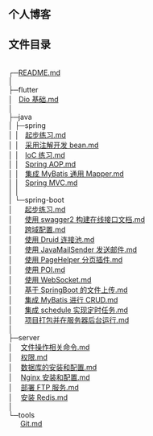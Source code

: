 ## 个人博客

## 文件目录

<html>
<br>┌─<a href="./README.md">README.md</a>
<br>│
<br>├─flutter
<br>│&nbsp;&nbsp;&nbsp;<a href="./flutter/Dio%20基础.md">Dio 基础.md</a>
<br>│
<br>├─java
<br>│  ├─spring
<br>│  │&nbsp;&nbsp;&nbsp;<a href="./java/spring/起步练习.md">起步练习.md</a>
<br>│  │&nbsp;&nbsp;&nbsp;<a href="./java/spring/采用注解开发%20bean.md">采用注解开发 bean.md</a>
<br>│  │&nbsp;&nbsp;&nbsp;<a href="./java/spring/IoC%20练习.md">IoC 练习.md</a>
<br>│  │&nbsp;&nbsp;&nbsp;<a href="./java/spring/Spring%20AOP.md">Spring AOP.md</a>
<br>│  │&nbsp;&nbsp;&nbsp;<a href="./java/spring/集成%20MyBatis%20通用%20Mapper.md">集成 MyBatis 通用 Mapper.md</a>
<br>│  │&nbsp;&nbsp;&nbsp;<a href="./java/spring/Spring%20MVC.md">Spring MVC.md</a>
<br>│  │
<br>│  └─spring-boot
<br>│&nbsp;&nbsp;&nbsp;&nbsp;&nbsp;&nbsp;<a href="./java/spring-boot/起步练习.md">起步练习.md</a>
<br>│&nbsp;&nbsp;&nbsp;&nbsp;&nbsp;&nbsp;<a href="./java/spring-boot/使用%20swagger2%20构建在线接口文档.md">使用 swagger2 构建在线接口文档.md</a>
<br>│&nbsp;&nbsp;&nbsp;&nbsp;&nbsp;&nbsp;<a href="./java/spring-boot/跨域配置.md">跨域配置.md</a>
<br>│&nbsp;&nbsp;&nbsp;&nbsp;&nbsp;&nbsp;<a href="./java/spring-boot/使用%20Druid%20连接池.md">使用 Druid 连接池.md</a>
<br>│&nbsp;&nbsp;&nbsp;&nbsp;&nbsp;&nbsp;<a href="./java/spring-boot/使用%20JavaMailSender%20发送邮件.md">使用 JavaMailSender 发送邮件.md</a>
<br>│&nbsp;&nbsp;&nbsp;&nbsp;&nbsp;&nbsp;<a href="./java/spring-boot/使用%20PageHelper%20分页插件.md">使用 PageHelper 分页插件.md</a>
<br>│&nbsp;&nbsp;&nbsp;&nbsp;&nbsp;&nbsp;<a href="./java/spring-boot/使用%20POI.md">使用 POI.md</a>
<br>│&nbsp;&nbsp;&nbsp;&nbsp;&nbsp;&nbsp;<a href="./java/spring-boot/使用%20WebSocket.md">使用 WebSocket.md</a>
<br>│&nbsp;&nbsp;&nbsp;&nbsp;&nbsp;&nbsp;<a href="./java/spring-boot/基于%20SpringBoot%20的文件上传.md">基于 SpringBoot 的文件上传.md</a>
<br>│&nbsp;&nbsp;&nbsp;&nbsp;&nbsp;&nbsp;<a href="./java/spring-boot/集成%20MyBatis%20进行%20CRUD.md">集成 MyBatis 进行 CRUD.md</a>
<br>│&nbsp;&nbsp;&nbsp;&nbsp;&nbsp;&nbsp;<a href="./java/spring-boot/集成%20schedule%20实现定时任务.md">集成 schedule 实现定时任务.md</a>
<br>│&nbsp;&nbsp;&nbsp;&nbsp;&nbsp;&nbsp;<a href="./java/spring-boot/项目打包并在服务器后台运行.md">项目打包并在服务器后台运行.md</a>
<br>│
<br>├─server
<br>│&nbsp;&nbsp;&nbsp;&nbsp;<a href="./server/文件操作相关命令.md">文件操作相关命令.md</a>
<br>│&nbsp;&nbsp;&nbsp;&nbsp;<a href="./server/权限.md">权限.md</a>
<br>│&nbsp;&nbsp;&nbsp;&nbsp;<a href="./server/MySQL%20数据库的安装和配置.md">数据库的安装和配置.md</a>
<br>│&nbsp;&nbsp;&nbsp;&nbsp;<a href="./server/Nginx%20安装和配置.md">Nginx 安装和配置.md</a>
<br>│&nbsp;&nbsp;&nbsp;&nbsp;<a href="./server/部署%20FTP%20服务.md">部署 FTP 服务.md</a>
<br>│&nbsp;&nbsp;&nbsp;&nbsp;<a href="./server/安装%20Redis.md">安装 Redis.md</a>
<br>│
<br>└─tools
<br>&nbsp;&nbsp;&nbsp;&nbsp;&nbsp;&nbsp;<a href="./tools/Git.md">Git.md</a>
</html>
